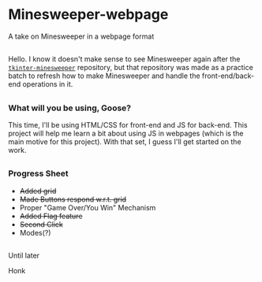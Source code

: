 # Minesweeper-webpage
 A take on Minesweeper in a webpage format

## 

Hello. I know it doesn't make sense to see Minesweeper again after the [`tkinter-minesweeper`](https://github.com/Goose-Of-War/tkinter-minesweeper) repository, but that repository was made as a practice batch to refresh how to make Minesweeper and handle the front-end/back-end operations in it.

## 
### What will you be using, Goose?

This time, I'll be using HTML/CSS for front-end and JS for back-end. This project will help me learn a bit about using JS in webpages (which is the main motive for this project). With that set, I guess I'll get started on the work.

##
### Progress Sheet

- ~~Added grid~~
- ~~Made Buttons respond w.r.t. grid~~
- Proper "Game Over/You Win" Mechanism
- ~~Added Flag feature~~
- ~~Second Click~~
- Modes(?)

## 
Until later

Honk